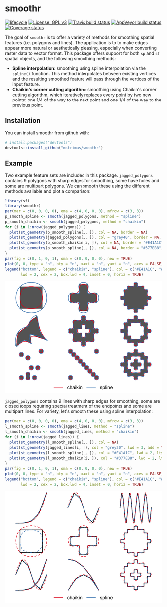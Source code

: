 
<!-- README.md is generated from README.Rmd. Please edit that file -->
smoothr
=======

[![lifecycle](https://img.shields.io/badge/lifecycle-experimental-orange.svg)](https://www.tidyverse.org/lifecycle/#experimental) [![License: GPL v3](https://img.shields.io/badge/License-GPL%20v3-blue.svg)](http://www.gnu.org/licenses/gpl-3.0) [![Travis build status](https://travis-ci.org/mstrimas/smoothr.svg?branch=master)](https://travis-ci.org/mstrimas/smoothr) [![AppVeyor build status](https://ci.appveyor.com/api/projects/status/github/mstrimas/smoothr?branch=master&svg=true)](https://ci.appveyor.com/project/mstrimas/smoothr) [![Coverage status](https://codecov.io/gh/mstrimas/smoothr/branch/master/graph/badge.svg)](https://codecov.io/github/mstrimas/smoothr?branch=master)

The goal of `smoothr` is to offer a variety of methods for smoothing spatial features (i.e. polygons and lines). The application is to to make edges appear more natural or aesthetically pleasing, especially when converting raster data to vector format. This package offers support for both `sp` and `sf` spatial objects, and the following smoothing methods:

-   **Spline interpolation**: smoothing using spline interpolation via the `spline()` function. This method interpolates between existing vertices and the resulting smoothed feature will pass through the vertices of the input feature.
-   **Chaikin's corner cutting algorithm**: smoothing using Chaikin's corner cutting algorithm, which iteratively replaces every point by two new points: one 1/4 of the way to the next point and one 1/4 of the way to the previous point.

Installation
------------

You can install smoothr from github with:

``` r
# install.packages("devtools")
devtools::install_github("mstrimas/smoothr")
```

Example
-------

Two example feature sets are included in this package. `jagged_polygons` contains 9 polygons with sharp edges for smoothing, some have holes and some are multipart polygons. We can smooth these using the different methods available and plot a comparison:

``` r
library(sf)
library(smoothr)
par(mar = c(0, 0, 0, 0), oma = c(4, 0, 0, 0), mfrow = c(3, 3))
p_smooth_spline <- smooth(jagged_polygons, method = "spline")
p_smooth_chaikin <- smooth(jagged_polygons, method = "chaikin")
for (i in 1:nrow(jagged_polygons)) {
  plot(st_geometry(p_smooth_spline[i, ]), col = NA, border = NA)
  plot(st_geometry(jagged_polygons[i, ]), col = "grey40", border = NA, add = TRUE)
  plot(st_geometry(p_smooth_chaikin[i, ]), col = NA, border = "#E41A1C", lwd = 2, add = TRUE)
  plot(st_geometry(p_smooth_spline[i, ]), col = NA, border = "#377EB8", lwd = 2, add = TRUE)
}
par(fig = c(0, 1, 0, 1), oma = c(0, 0, 0, 0), new = TRUE)
plot(0, 0, type = "n", bty = "n", xaxt = "n", yaxt = "n", axes = FALSE)
legend("bottom", legend = c("chaikin", "spline"), col = c("#E41A1C", "#377EB8"),
       lwd = 2, cex = 2, box.lwd = 0, inset = 0, horiz = TRUE)
```

![](README-smooth-polygons-1.png)

`jagged_polygons` contains 9 lines with sharp edges for smoothing, some are closed loops requiring special treatment of the endpoints and some are multipart lines. For variety, let's smooth these using spline interpolation:

``` r
par(mar = c(0, 0, 0, 0), oma = c(4, 0, 0, 0), mfrow = c(3, 3))
l_smooth_spline <- smooth(jagged_lines, method = "spline")
l_smooth_chaikin <- smooth(jagged_lines, method = "chaikin")
for (i in 1:nrow(jagged_lines)) {
  plot(st_geometry(l_smooth_spline[i, ]), col = NA)
  plot(st_geometry(jagged_lines[i, ]), col = "grey20", lwd = 3, add = TRUE)
  plot(st_geometry(l_smooth_spline[i, ]), col = "#E41A1C", lwd = 2, lty = 2, add = TRUE)
  plot(st_geometry(l_smooth_chaikin[i, ]), col = "#377EB8", lwd = 2, lty = 2, add = TRUE)
}
par(fig = c(0, 1, 0, 1), oma = c(0, 0, 0, 0), new = TRUE)
plot(0, 0, type = "n", bty = "n", xaxt = "n", yaxt = "n", axes = FALSE)
legend("bottom", legend = c("chaikin", "spline"), col = c("#E41A1C", "#377EB8"),
       lwd = 2, cex = 2, box.lwd = 0, inset = 0, horiz = TRUE)
```

![](README-smooth-lines-1.png)
